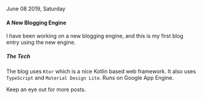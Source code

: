 June 08 2019, Saturday

#### A New Blogging Engine

I have been working on a new blogging engine, and this is my first blog entry using the new engine.

##### The Tech

The blog uses `Ktor` which is a nice Kotlin based web framework. 
It also uses `TypeScript` and `Material Design Lite`. Runs on Google App Engine. 

Keep an eye out for more posts.
